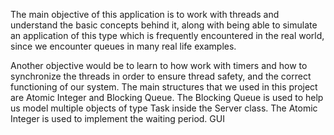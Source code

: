 The main objective of this application is to work with threads and understand the basic concepts behind it, along with being able to simulate an application of this type which is frequently encountered in the real world, since we encounter queues in many real life examples. 


Another objective would be to learn to how work with timers and how to synchronize the threads in order to ensure thread safety, and the correct functioning of our system. 
The main structures that we used in this project are Atomic Integer and Blocking Queue. The Blocking Queue is used to help us model multiple objects of type Task inside the Server class. The Atomic Integer is used to implement the waiting period. 
GUI
